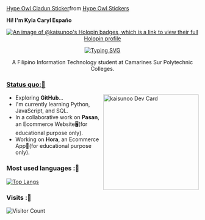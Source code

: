 

<div class="tenor-gif-embed" data-postid="18530426" data-share-method="host" data-aspect-ratio="1" data-width="100%"><a href="https://tenor.com/view/hype-owl-cladun-owl-pixel-2d-gif-18530426">Hype Owl Cladun Sticker</a>from <a href="https://tenor.com/search/hype+owl-stickers">Hype Owl Stickers</a></div><script type="text/javascript" async src="https://tenor.com/embed.js"></script> 


<strong>Hi! I'm Kyla Caryl Españo</strong>

<div align="center">
  
[![An image of @kaisunoo's Holopin badges, which is a link to view their full Holopin profile](https://holopin.me/kaisunoo)](https://holopin.io/@kaisunoo)
  
[![Typing SVG](https://readme-typing-svg.herokuapp.com?font=courier+prime&size=30&duration=7000&pause=1000&center=true&color=00A800&width=435&lines=Filipino;Info+Tech+Student;Open+Source+Explorer;EXO-L)](https://git.io/typing-svg)

A Filipino Information Technology student at Camarines Sur Polytechnic Colleges.
</div>

<div class="tenor-gif-embed" data-postid="18530426" data-share-method="host" data-aspect-ratio="1" data-width="50%"><a href="https://tenor.com/view/hype-owl-cladun-owl-pixel-2d-gif-18530426">

### Status quo:💭

<div align="left">
<a href="https://app.daily.dev/Kaisunoo">
  <img width="250" align="right" src="https://github.com/kaisunoo/kaisunoo/blob/main/devcard.svg" alt="kaisunoo Dev Card"/>  
</a>
</div>

- Exploring <strong>GitHub</strong>...
- I'm currently learning Python, JavaScript, and SQL.
- In a collaborative work on <strong>Pasan</strong>, an Ecommerce Website🖥️(for educational purpose only).
- Working on <strong>Hora</strong>, an Ecommerce App📱(for educational purpose only).

### Most used languages :🚧
[![Top Langs](https://github-readme-stats.vercel.app/api/top-langs/?username=kaisunoo&langs_count=4&theme=dracula&color=B994E6&bg_color=2B2D3D&layout=compact)](https://github.com/anuraghazra/github-readme-stats)

### Visits :🚪
![Visitor Count](https://profile-counter.glitch.me/{er-roarr}/count.svg)
